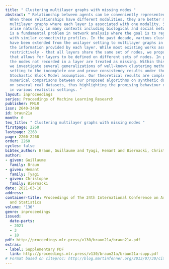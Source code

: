 ```yaml
---
title: " Clustering multilayer graphs with missing nodes "
abstract: " Relationship between agents can be conveniently represented by graphs.
  When these relationships have different modalities, they are better modelled by
  multilayer graphs where each layer is associated with one modality. Such graphs
  arise naturally in many contexts including biological and social networks. Clustering
  is a fundamental problem in network analysis where the goal is to regroup nodes
  with similar connectivity profiles. In the past decade, various clustering methods
  have been extended from the unilayer setting to multilayer graphs in order to incorporate
  the information provided by each layer. While most existing works assume – rather
  restrictively - that all layers share the same set of nodes, we propose a new framework
  that allows for layers to be defined on different sets of nodes. In particular,
  the nodes not recorded in a layer are treated as missing. Within this paradigm,
  we investigate several generalizations of well-known clustering methods in the complete
  setting to the incomplete one and prove consistency results under the Multi-Layer
  Stochastic Block Model assumption. Our theoretical results are complemented by thorough
  numerical comparisons between our proposed algorithms on synthetic data, and also
  on several real datasets, thus highlighting the promising behaviour of our methods
  in various realistic settings. "
layout: inproceedings
series: Proceedings of Machine Learning Research
publisher: PMLR
issn: 2640-3498
id: braun21a
month: 0
tex_title: " Clustering multilayer graphs with missing nodes "
firstpage: 2260
lastpage: 2268
page: 2260-2268
order: 2260
cycles: false
bibtex_author: Braun, Guillaume and Tyagi, Hemant and Biernacki, Christophe
author:
- given: Guillaume
  family: Braun
- given: Hemant
  family: Tyagi
- given: Christophe
  family: Biernacki
date: 2021-03-18
address:
container-title: Proceedings of The 24th International Conference on Artificial Intelligence
  and Statistics
volume: '130'
genre: inproceedings
issued:
  date-parts:
  - 2021
  - 3
  - 18
pdf: http://proceedings.mlr.press/v130/braun21a/braun21a.pdf
extras:
- label: Supplementary PDF
  link: http://proceedings.mlr.press/v130/braun21a/braun21a-supp.pdf
# Format based on citeproc: http://blog.martinfenner.org/2013/07/30/citeproc-yaml-for-bibliographies/
---
```

